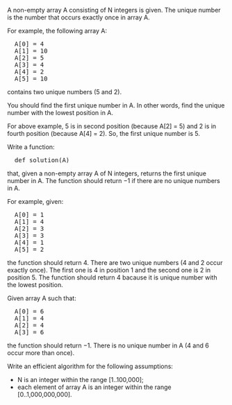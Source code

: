 A non-empty array A consisting of N integers is given. The unique number is the number that occurs exactly once in array A.

For example, the following array A:
<pre>
  A[0] = 4
  A[1] = 10
  A[2] = 5
  A[3] = 4
  A[4] = 2
  A[5] = 10
</pre>
contains two unique numbers (5 and 2).

You should find the first unique number in A. In other words, find the unique number with the lowest position in A.

For above example, 5 is in second position (because A[2] = 5) and 2 is in fourth position (because A[4] = 2). So, the first unique number is 5.

Write a function:
<pre>
  def solution(A)
</pre>

that, given a non-empty array A of N integers, returns the first unique number in A. The function should return −1 if there are no unique numbers in A.

For example, given:
<pre>
  A[0] = 1
  A[1] = 4
  A[2] = 3
  A[3] = 3
  A[4] = 1
  A[5] = 2
</pre>
the function should return 4. There are two unique numbers (4 and 2 occur exactly once). The first one is 4 in position 1 and the second one is 2 in position 5. The function should return 4 bacause it is unique number with the lowest position.

Given array A such that:
<pre>
  A[0] = 6
  A[1] = 4
  A[2] = 4
  A[3] = 6
</pre>
the function should return −1. There is no unique number in A (4 and 6 occur more than once).

Write an efficient algorithm for the following assumptions:
- N is an integer within the range [1..100,000];
- each element of array A is an integer within the range [0..1,000,000,000].